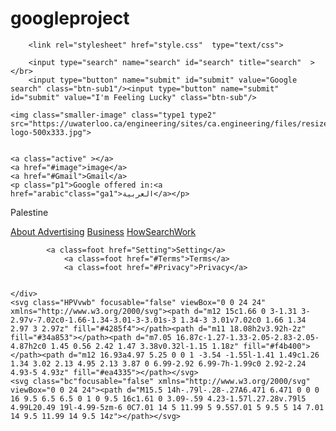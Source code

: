 # googleproject
<!DOCTYPE html>
<html lang="en">
<head>
    <meta charset="UTF-8">
    <meta http-equiv="X-UA-Compatible" content="IE=edge">
    <meta name="viewport" content="width=device-width, initial-scale=1.0">
    <title>Document</title>
</head>
<body>

        <link rel="stylesheet" href="style.css"  type="text/css">

        <input type="search" name="search" id="search" title="search"  ></br>
        <input type="button" name="submit" id="submit" value="Google search" class="btn-sub1"/><input type="button" name="submit" id="submit" value="I'm Feeling Lucky" class="btn-sub"/>
        
    
   <div class="topnav">
    
    <img class="smaller-image" class="type1 type2" src="https://uwaterloo.ca/engineering/sites/ca.engineering/files/resize/uploads/images/google-logo-500x333.jpg">

   
    <a class="active" ></a>
    <a href="#image">image</a>
    <a href="#Gmail">Gmail</a>
    <p class="p1">Google offered in:<a href="arabic"class="ga1">العربية</a></p>
    
  </div>
   <div class="footer">
    <p>Palestine</p>
        <a href="#about">About </a>
        <a href="#advertising">Advertising</a>
        <a href="#busines"> Business</a>
        <a href="#howsearchwork"> HowSearchWork</a>
        
            <a class=foot href="Setting">Setting</a>
                <a class=foot href="#Terms">Terms</a>
                <a class=foot href="#Privacy">Privacy</a>
        
        
    </div>
    <svg class="HPVvwb" focusable="false" viewBox="0 0 24 24" xmlns="http://www.w3.org/2000/svg"><path d="m12 15c1.66 0 3-1.31 3-2.97v-7.02c0-1.66-1.34-3.01-3-3.01s-3 1.34-3 3.01v7.02c0 1.66 1.34 2.97 3 2.97z" fill="#4285f4"></path><path d="m11 18.08h2v3.92h-2z" fill="#34a853"></path><path d="m7.05 16.87c-1.27-1.33-2.05-2.83-2.05-4.87h2c0 1.45 0.56 2.42 1.47 3.38v0.32l-1.15 1.18z" fill="#f4b400"></path><path d="m12 16.93a4.97 5.25 0 0 1 -3.54 -1.55l-1.41 1.49c1.26 1.34 3.02 2.13 4.95 2.13 3.87 0 6.99-2.92 6.99-7h-1.99c0 2.92-2.24 4.93-5 4.93z" fill="#ea4335"></path></svg>
    <svg class="bc"focusable="false" xmlns="http://www.w3.org/2000/svg" viewBox="0 0 24 24"><path d="M15.5 14h-.79l-.28-.27A6.471 6.471 0 0 0 16 9.5 6.5 6.5 0 1 0 9.5 16c1.61 0 3.09-.59 4.23-1.57l.27.28v.79l5 4.99L20.49 19l-4.99-5zm-6 0C7.01 14 5 11.99 5 9.5S7.01 5 9.5 5 14 7.01 14 9.5 11.99 14 9.5 14z"></path></svg>
</html>

